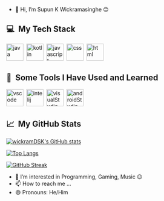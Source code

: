 - 👋 Hi, I’m Supun K Wickramasinghe 😊

<!-- - 🌱 I’m currently learning Java, Python, C#, HTML, CSS and more... ⌨ -->
<h2> 💻 &nbsp;My Tech Stack</h2>
<p align="left">
  <!-- languages -->
<img src="https://cdn.jsdelivr.net/gh/devicons/devicon/icons/java/java-original.svg" alt="java" width="45" height="45"/>&nbsp;
<img src="https://cdn.jsdelivr.net/gh/devicons/devicon/icons/kotlin/kotlin-original.svg" alt="kotlin" width="45" height="45"/>&nbsp;
<img src="https://cdn.jsdelivr.net/gh/devicons/devicon/icons/javascript/javascript-original.svg" alt="javascript" width="45" height="45"/>&nbsp;
<img src="https://cdn.jsdelivr.net/gh/devicons/devicon/icons/css3/css3-plain-wordmark.svg" alt="css" width="45" height="45"/>&nbsp;
<img src="https://cdn.jsdelivr.net/gh/devicons/devicon/icons/html5/html5-plain-wordmark.svg" alt="html" width="45" height="45"/>&nbsp;
<!-- <img src="https://cdn.jsdelivr.net/gh/devicons/devicon/icons/php/php-original.svg" alt="php" width="45" height="45"/> -->
</p>

<h2> 🔧 &nbsp;Some Tools I Have Used and Learned</h2>
<p align="left">
  <!-- ide and tools -->
<img src="https://cdn.jsdelivr.net/gh/devicons/devicon/icons/vscode/vscode-original.svg" alt="vscode" width="45" height="45"/>&nbsp;
<img src="https://cdn.jsdelivr.net/gh/devicons/devicon/icons/intellij/intellij-original.svg" alt="intelij" width="45" height="45"/>&nbsp;
<img src="https://cdn.jsdelivr.net/gh/devicons/devicon/icons/visualstudio/visualstudio-original.svg" alt="visualStudio" width="45" height="45"/>&nbsp;
<img src="https://cdn.jsdelivr.net/gh/devicons/devicon/icons/androidstudio/androidstudio-original.svg" alt="androidStudio" width="45" height="45"/>
<br>

<h2> 📈 &nbsp;My GitHub Stats</h2>

[![wickramDSK's GitHub stats](https://github-readme-stats.vercel.app/api?username=wickramDSK&theme=dark&background=000000)](https://github.com/wickramDSK/github-readme-stats)

[![Top Langs](https://github-readme-stats.vercel.app/api/top-langs/?username=wickramDSK&layout=compact&theme=vision-friendly-dark)](https://github.com/anuraghazra/github-readme-stats)
  
[![GitHub Streak](http://github-readme-streak-stats.herokuapp.com?user=wickramDSK&theme=dark&background=000000)](https://git.io/streak-stats)

-  👀 I’m interested in Programming, Gaming, Music 😉
- 📫 How to reach me ...
- 😄 Pronouns: He/Him

<!---
wickramDSK/wickramDSK is a ✨ special ✨ repository because its `README.md` (this file) appears on your GitHub profile.
You can click the Preview link to take a look at your changes.
--->

